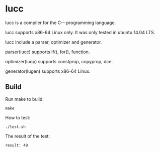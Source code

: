 lucc
==============

lucc is a compiler for the C-- programming language.

lucc supports x86-64 Linux only. It was only tested in ubuntu 14.04 LTS.

lucc include a parser, optimizer and generator.

parser(lucc) supports if(), for(), function.

optimizer(luop) supports constprop, copyprop, dce.

generator(lugen) supports x86-64 Linux.


Build
-----

Run make to build:

    make

How to test:

    ./test.sh

The result of the test:

    result: 49





